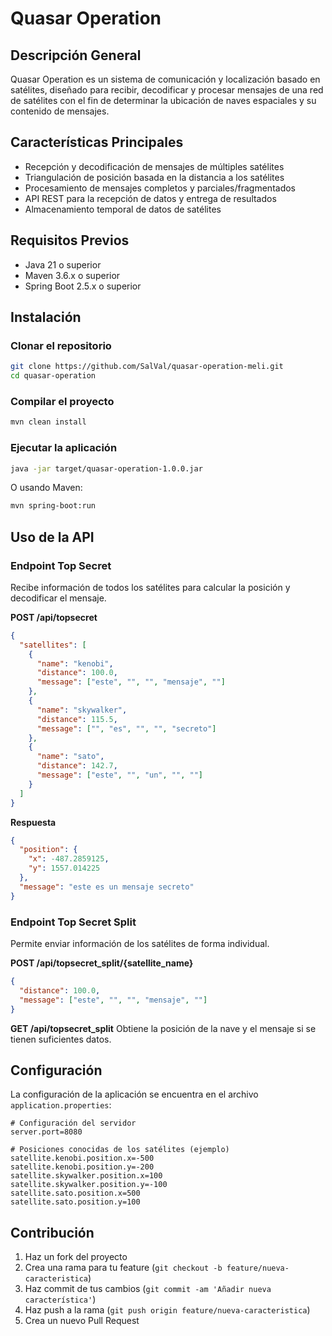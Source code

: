 # Quasar Operation

## Descripción General
Quasar Operation es un sistema de comunicación y localización basado en satélites, diseñado para recibir, decodificar y procesar mensajes de una red de satélites con el fin de determinar la ubicación de naves espaciales y su contenido de mensajes.

## Características Principales
- Recepción y decodificación de mensajes de múltiples satélites
- Triangulación de posición basada en la distancia a los satélites
- Procesamiento de mensajes completos y parciales/fragmentados
- API REST para la recepción de datos y entrega de resultados
- Almacenamiento temporal de datos de satélites

## Requisitos Previos
- Java 21 o superior
- Maven 3.6.x o superior
- Spring Boot 2.5.x o superior

## Instalación

### Clonar el repositorio
```bash
git clone https://github.com/SalVal/quasar-operation-meli.git
cd quasar-operation
```

### Compilar el proyecto
```bash
mvn clean install
```

### Ejecutar la aplicación
```bash
java -jar target/quasar-operation-1.0.0.jar
```

O usando Maven:
```bash
mvn spring-boot:run
```

## Uso de la API

### Endpoint Top Secret
Recibe información de todos los satélites para calcular la posición y decodificar el mensaje.

**POST /api/topsecret**
```json
{
  "satellites": [
    {
      "name": "kenobi",
      "distance": 100.0,
      "message": ["este", "", "", "mensaje", ""]
    },
    {
      "name": "skywalker",
      "distance": 115.5,
      "message": ["", "es", "", "", "secreto"]
    },
    {
      "name": "sato",
      "distance": 142.7,
      "message": ["este", "", "un", "", ""]
    }
  ]
}
```

**Respuesta**
```json
{
  "position": {
    "x": -487.2859125,
    "y": 1557.014225
  },
  "message": "este es un mensaje secreto"
}
```

### Endpoint Top Secret Split
Permite enviar información de los satélites de forma individual.

**POST /api/topsecret_split/{satellite_name}**
```json
{
  "distance": 100.0,
  "message": ["este", "", "", "mensaje", ""]
}
```

**GET /api/topsecret_split**
Obtiene la posición de la nave y el mensaje si se tienen suficientes datos.

## Configuración

La configuración de la aplicación se encuentra en el archivo `application.properties`:

```properties
# Configuración del servidor
server.port=8080

# Posiciones conocidas de los satélites (ejemplo)
satellite.kenobi.position.x=-500
satellite.kenobi.position.y=-200
satellite.skywalker.position.x=100
satellite.skywalker.position.y=-100
satellite.sato.position.x=500
satellite.sato.position.y=100
```

## Contribución
1. Haz un fork del proyecto
2. Crea una rama para tu feature (`git checkout -b feature/nueva-caracteristica`)
3. Haz commit de tus cambios (`git commit -am 'Añadir nueva característica'`)
4. Haz push a la rama (`git push origin feature/nueva-caracteristica`)
5. Crea un nuevo Pull Request
